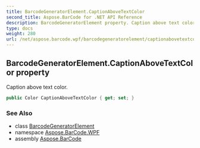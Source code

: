 ```yaml
---
title: BarcodeGeneratorElement.CaptionAboveTextColor
second_title: Aspose.BarCode for .NET API Reference
description: BarcodeGeneratorElement property. Caption above text color
type: docs
weight: 280
url: /net/aspose.barcode.wpf/barcodegeneratorelement/captionabovetextcolor/
---
```

## BarcodeGeneratorElement.CaptionAboveTextColor property

Caption above text color.

```csharp
public Color CaptionAboveTextColor { get; set; }
```

### See Also

* class [BarcodeGeneratorElement](../)
* namespace [Aspose.BarCode.WPF](../../../aspose.barcode.wpf/)
* assembly [Aspose.BarCode](../../../)


